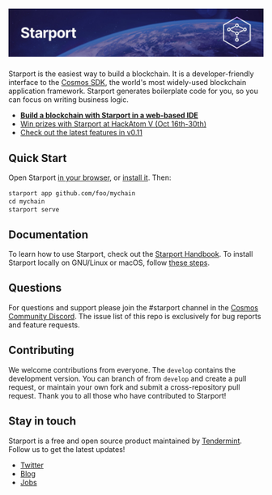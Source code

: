 # ![Starport](./assets/starport.jpg)

Starport is the easiest way to build a blockchain. It is a developer-friendly interface to the [Cosmos SDK](https://github.com/cosmos/cosmos-sdk), the world's most widely-used blockchain application framework. Starport generates boilerplate code for you, so you can focus on writing business logic.

* [**Build a blockchain with Starport in a web-based IDE**](https://gitpod.io/#https://github.com/tendermint/starport/)
* [Win prizes with Starport at HackAtom V (Oct 16th-30th)](https://five.hackatom.org)
* [Check out the latest features in v0.11](https://www.youtube.com/watch?v=Guz1Opfzvyw)

## Quick Start

Open Starport [in your browser](https://gitpod.io/#https://github.com/tendermint/starport/), or [install it](/docs/install.md). Then:

```
starport app github.com/foo/mychain
cd mychain
starport serve
```

## Documentation

To learn how to use Starport, check out the [Starport Handbook](/docs/README.md). To install Starport locally on GNU/Linux or macOS, follow [these steps](/docs/install.md).

## Questions

For questions and support please join the #starport channel in the [Cosmos Community Discord](https://discord.com/invite/W8trcGV). The issue list of this repo is exclusively for bug reports and feature requests.

## Contributing

We welcome contributions from everyone. The `develop` contains the development version. You can branch of from `develop` and create a pull request, or maintain your own fork and submit a cross-repository pull request. Thank you to all those who have contributed to Starport!

## Stay in touch

Starport is a free and open source product maintained by [Tendermint](https://tendermint.com). Follow us to get the latest updates!

- [Twitter](https://twitter.com/tendermint_team)
- [Blog](https://medium.com/tendermint)
- [Jobs](https://tendermint.com/careers)
